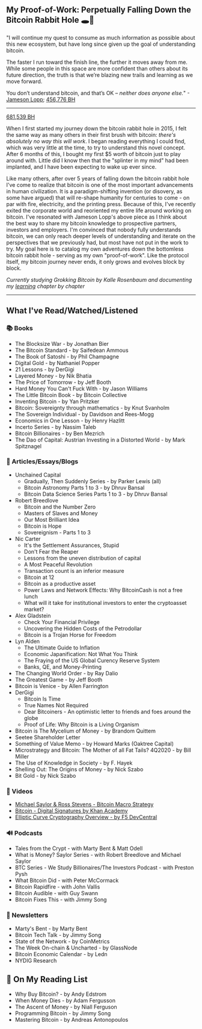 ## My Proof-of-Work: Perpetually Falling Down the Bitcoin Rabbit Hole 🕳️🐇

"I will continue my quest to consume as much information as possible about this new ecosystem, but have long since given up the goal of understanding bitcoin.

The faster I run toward the finish line, the further it moves away from me. While some people in this space are more confident than others about its future direction, the truth is that we’re blazing new trails and learning as we move forward.  

You don’t understand bitcoin, and that’s OK – _neither does anyone else._" -[Jameson Lopp](https://www.coindesk.com/nobody-understands-bitcoin-thats-ok); [456,776 BH](https://blockstream.info/block/0000000000000000016827e9a4c094eb3f2d85ac18a85e05506e257b2daf8e1f)

***

[681,539 BH](https://blockstream.info/block/00000000000000000003145493db18ee69a7c3da96d32791fcc246452847caa3)

When I first started my journey down the bitcoin rabbit hole in 2015, I felt the same way as many others in their first brush with bitcoin: *_there's absolutely no way this will work_*.  I began reading everything I could find, which was very little at the time, to try to understand this novel concept.  After 6 months of this, I bought my first $5 worth of bitcoin just to play around with.  Little did I know then that the "splinter in my mind" had been implanted, and I have been expecting to wake up ever since.

Like many others, after over 5 years of falling down the bitcoin rabbit hole I've come to realize that bitcoin is one of the most important advancements in human civilization.  It is a paradigm-shifting invention (or disovery, as some have argued) that will re-shape humanity for centuries to come - on par with fire, electricity, and the printing press.  Because of this, I've recently exited the corporate world and reoriented my entire life around working on bitcoin.  I've resonated with Jameson Lopp's above piece as I think about the best way to share my bitcoin knowledge to prospective partners, investors and employers.  I'm convinced that nobody fully understands bitcoin, we can only reach deeper levels of understanding and iterate on the perspectives that we previously had, but most have not put in the work to try.  My goal here is to catalog my own adventures down the bottomless bitcoin rabbit hole - serving as my own "proof-of-work".  Like the protocol itself, my bitcoin journey never ends, it only grows and evolves block by block.

*Currently studying Grokking Bitcoin by Kalle Rosenbaum and documenting my [learning](https://github.com/thechipexpert/bitcoin/tree/main/grokking%20bitcoin) chapter by chapter*
***
## What I've Read/Watched/Listened

### 📚 Books
* The Blocksize War - by Jonathan Bier
* The Bitcoin Standard - by Saifedean Ammous
* The Book of Satoshi - by Phil Champagne
* Digital Gold - by Nathaniel Popper
* 21 Lessons - by DerGigi
* Layered Money - by Nik Bhatia
* The Price of Tomorrow - by Jeff Booth
* Hard Money You Can't Fuck With - by Jason Williams
* The Little Bitcoin Book - by Bitcoin Collective
* Inventing Bitcoin - by Yan Pritzker
* Bitcoin: Sovereignty through mathematics - by Knut Svanholm
* The Sovereign Individual - by Davidson and Rees-Mogg
* Economics in One Lesson - by Henry Hazlitt
* Incerto Series - by Nassim Taleb
* Bitcoin Billionaires - by Ben Mezrich
* The Dao of Capital: Austrian Investing in a Distorted World - by Mark Spitznagel

### 📃 Articles/Essays/Blogs
* Unchained Capital
  * Gradually, Then Suddenly Series - by Parker Lewis (all)
  * Bitcoin Astronomy Parts 1 to 3 - by Dhruv Bansal
  * Bitcoin Data Science Series Parts 1 to 3 - by Dhruv Bansal
* Robert Breedlove 
  * Bitcoin and the Number Zero
  * Masters of Slaves and Money
  * Our Most Brilliant Idea
  * Bitcoin is Hope
  * Sovereignism - Parts 1 to 3
* Nic Carter
  * It's the Settlement Assurances, Stupid
  * Don't Fear the Reaper
  * Lessons from the uneven distribution of capital
  * A Most Peaceful Revolution
  * Transaction count is an inferior measure
  * Bitcoin at 12
  * Bitcoin as a productive asset
  * Power Laws and Network Effects: Why BitcoinCash is not a free lunch
  * What will it take for institutional investors to enter the cryptoasset market?
* Alex Gladstein
  * Check Your Financial Privilege
  * Uncovering the Hidden Costs of the Petrodollar
  * Bitcoin is a Trojan Horse for Freedom
* Lyn Alden
  * The Ultimate Guide to Inflation
  * Economic Japanification: Not What You Think
  * The Fraying of the US Global Curency Reserve System
  * Banks, QE, and Money-Printing
* The Changing World Order - by Ray Dalio
* The Greatest Game - by Jeff Booth
* Bitcoin is Venice - by Allen Farrington
* DerGigi
  * Bitcoin Is Time
  * True Names Not Required
  * Dear Bitcoiners - An optimistic letter to friends and foes around the globe
  * Proof of Life: Why Bitcoin is a Living Organism
* Bitcoin is The Mycelium of Money - by Brandom Quittem
* Seetee Shareholder Letter
* Something of Value Memo - by Howard Marks (Oaktree Capital)
* Microstrategy and Bitcoin: The Mother of all Fat Tails? 4Q2020 - by Bill Miller
* The Use of Knowledge in Society - by F. Hayek
* Shelling Out: The Origins of Money - by Nick Szabo
* Bit Gold - by Nick Szabo

### 🎥 Videos
* [Michael Saylor & Ross Stevens - Bitcoin Macro Strategy](https://youtu.be/NoobUKNttmw)
* [Bitcoin - Digital Signatures by Khan Academy](https://www.youtube.com/watch?v=Aq3a-_O2NcI)
* [Elliptic Curve Cryptography Overview - by F5 DevCentral](https://www.youtube.com/watch?v=dCvB-mhkT0w)

### 🔊 Podcasts
* Tales from the Crypt - with Marty Bent & Matt Odell
* What is Money? Saylor Series - with Robert Breedlove and Michael Saylor
* BTC Series - We Study Billionaires/The Investors Podcast - with Preston Pysh
* What Bitcoin Did - with Peter McCormack
* Bitcoin Rapidfire - with John Vallis
* Bitcoin Audible - with Guy Swann
* Bitcoin Fixes This - with Jimmy Song

### 📧 Newsletters
* Marty's Bent - by Marty Bent
* Bitcoin Tech Talk - by Jimmy Song
* State of the Network - by CoinMetrics
* The Week On-chain & Uncharted - by GlassNode
* Bitcoin Economic Calendar - by Ledn
* NYDIG Research

## 📝 On My Reading List
* Why Buy Bitcoin? - by Andy Edstrom
* When Money Dies - by Adam Fergusson
* The Ascent of Money - by Niall Ferguson
* Programming Bitcoin - by Jimmy Song
* Mastering Bitcoin - by Andreas Antonopoulos 
